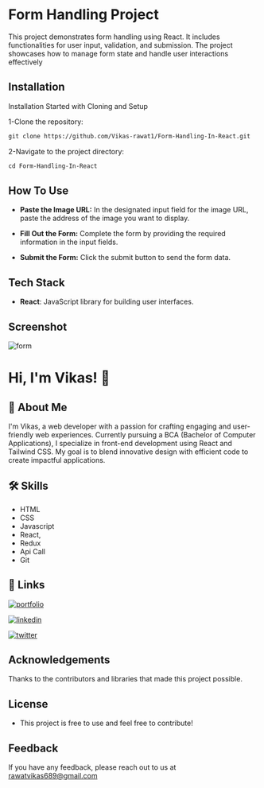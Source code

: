 # Form Handling Project

This project demonstrates form handling using React. It includes functionalities for user input, validation, and submission. The project showcases how to manage form state and handle user interactions effectively
## Installation

Installation Started with Cloning and Setup

1-Clone the repository:
````markdown
git clone https://github.com/Vikas-rawat1/Form-Handling-In-React.git
````

2-Navigate to the project directory:
````markdown
cd Form-Handling-In-React
````

## How To Use
- **Paste the Image URL:** In the designated input field for the image URL, paste the address of the image you want to display.

- **Fill Out the Form:** Complete the form by providing the required information in the input fields.

- **Submit the Form:** Click the submit button to send the form data.
## Tech Stack

-  **React**: JavaScript library for building user interfaces.

## Screenshot 
![form](https://github.com/user-attachments/assets/dc038be3-f018-4d77-ad16-d880385790d9)
# Hi, I'm Vikas! 👋


## 🚀 About Me
I'm Vikas, a web developer with a passion for crafting engaging and user-friendly web experiences. Currently pursuing a BCA (Bachelor of Computer Applications), I specialize in front-end development using React and Tailwind CSS. My goal is to blend innovative design with efficient code to create impactful applications.
## 🛠 Skills
- HTML
- CSS
- Javascript
- React,
- Redux
- Api Call
- Git


## 🔗 Links

[![portfolio](https://img.shields.io/badge/my_portfolio-000?style=for-the-badge&logo=ko-fi&logoColor=white)](https://vikasrawatportfolio.netlify.app/)

[![linkedin](https://img.shields.io/badge/linkedin-0A66C2?style=for-the-badge&logo=linkedin&logoColor=white)](https://www.linkedin.com/in/vikas-rawat1/)

[![twitter](https://img.shields.io/badge/twitter-1DA1F2?style=for-the-badge&logo=twitter&logoColor=white)](https://twitter.com/)



## Acknowledgements
Thanks to the contributors and libraries that made this project possible.


## License
- This project is free to use and feel free to contribute!
## Feedback

If you have any feedback, please reach out to us at rawatvikas689@gmail.com

